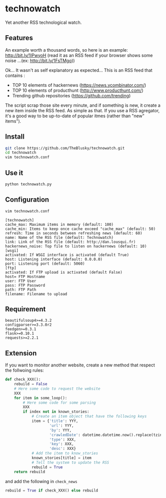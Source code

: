 # technowatch
Yet another RSS technological watch.

## Features
An example worth a thousand words, so here is an example: http://bit.ly/1IPwyoH (read it as an RSS feed if your browser shows some noise ...(ex: http://bit.ly/1FsTMgo))

Ok... It wasn't as self explanatory as expected... This is an RSS feed that contains :
  - TOP 10 elements of hackernews (https://news.ycombinator.com/)
  - TOP 10 elements of producthunt (http://www.producthunt.com/)
  - Trending github repositories (https://github.com/trending)
  
The script scrap those site every minute, and if something is new, it create a new item inside the RSS feed. As simple as that.
If you use a RSS agregator, it's a good way to be up-to-date of popular itmes (rather than "new" items").
## Install
```bash
git clone https://github.com/TheBlusky/technowatch.git
cd technowatch
vim technowatch.conf
```
## Use it
```bash
python technowatch.py
```
## Configuration
```bash
vim technowatch.conf
```
```
[technowatch]
cache_max: Maximum items in memory (default: 100)
cache_min: Items to keep once cache exceed "cache_max" (default: 50)
refresh: Time in seconds between refreshing news (default: 60)
name: Name of the RSS file (default: Technowatch)
link: Link of the RSS file (default: http://dan.lousqui.fr)
hackernews_noise: Top file to listen on hackernews (default: 10)
[wsgi]
activated: If WSGI interface is activated (default True)
host: Listening interface (default: 0.0.0.0)
port: Listening port (default: 5060)
[ftp]
activated: If FTP upload is activated (default False)
host= FTP Hostname
user: FTP User
pass: FTP Password
path: FTP Path
filename: Filename to upload
```
## Requirement
```
beautifulsoup4>=4.3.2
configparser>=3.3.0r2
feedgen>=0.3.1
flask>=0.10.1
requests>=2.2.1
```
## Extension
If you want to monitor another website, create a new method that respect the follwoing rules:
```python
def check_XXX():
    rebuild = False
    # Here some code to request the website
    XXX
    for item in some_loop():
        # Here some code for some parsing
        XXX
        if index not in known_stories:
            # Create an item object that have the following keys
            item = {'title': YYY,
                    'url': YYY,
                    'by': YYY,
                    'crawledDate': datetime.datetime.now().replace(tzinfo=pytz.utc),
                    'type': XXX,
                    'key': XXX,
                    'desc': XXX}
            # Add the item to know_stories
            known_stories[title] = item
            # Tell the system to update the RSS
            rebuild = True
    return rebuild
```
and add the following in `check_news`
```python
rebuild = True if check_XXX() else rebuild
```